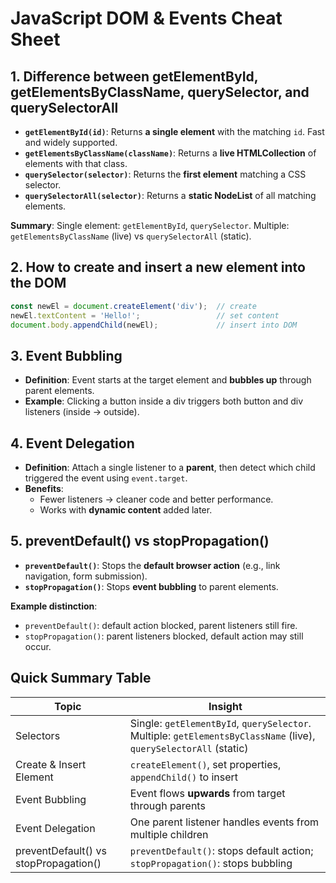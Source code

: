 # JavaScript DOM & Events Cheat Sheet

## 1. Difference between getElementById, getElementsByClassName, querySelector, and querySelectorAll

- **`getElementById(id)`**: Returns **a single element** with the matching `id`. Fast and widely supported.
- **`getElementsByClassName(className)`**: Returns a **live HTMLCollection** of elements with that class.
- **`querySelector(selector)`**: Returns the **first element** matching a CSS selector.
- **`querySelectorAll(selector)`**: Returns a **static NodeList** of all matching elements.

**Summary**: Single element: `getElementById`, `querySelector`. Multiple: `getElementsByClassName` (live) vs `querySelectorAll` (static).

## 2. How to create and insert a new element into the DOM

```js
const newEl = document.createElement('div');  // create
newEl.textContent = 'Hello!';                 // set content
document.body.appendChild(newEl);             // insert into DOM
```

## 3. Event Bubbling

- **Definition**: Event starts at the target element and **bubbles up** through parent elements.
- **Example**: Clicking a button inside a div triggers both button and div listeners (inside → outside).

## 4. Event Delegation

- **Definition**: Attach a single listener to a **parent**, then detect which child triggered the event using `event.target`.
- **Benefits**:
  - Fewer listeners → cleaner code and better performance.
  - Works with **dynamic content** added later.

## 5. preventDefault() vs stopPropagation()

- **`preventDefault()`**: Stops the **default browser action** (e.g., link navigation, form submission).
- **`stopPropagation()`**: Stops **event bubbling** to parent elements.

**Example distinction**:
- `preventDefault()`: default action blocked, parent listeners still fire.
- `stopPropagation()`: parent listeners blocked, default action may still occur.

## Quick Summary Table

| Topic | Insight |
|-------|---------|
| Selectors | Single: `getElementById`, `querySelector`. Multiple: `getElementsByClassName` (live), `querySelectorAll` (static) |
| Create & Insert Element | `createElement()`, set properties, `appendChild()` to insert |
| Event Bubbling | Event flows **upwards** from target through parents |
| Event Delegation | One parent listener handles events from multiple children |
| preventDefault() vs stopPropagation() | `preventDefault()`: stops default action; `stopPropagation()`: stops bubbling |

